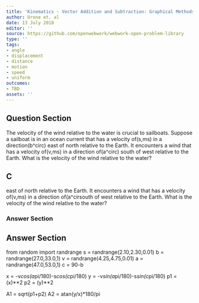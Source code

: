 ```yaml
---
title: 'Kinematics - Vector Addition and Subtraction: Graphical Methods'
author: Urone et. al
date: 13 July 2018
editor: ''
source: https://github.com/openwebwork/webwork-open-problem-library
type: ''
tags:
- angle
- displacement
- distance
- motion
- speed
- uniform
outcomes:
- TBD
assets: ''
---
```


## Question Section 

The velocity of the wind relative to the water is crucial to sailboats. Suppose a sailboat is in an ocean current that has a velocity of(s,ms) in a direction(b^circ) east of north relative to the Earth. It encounters a wind that has a velocity of(v,ms) in a direction of(a^circ) south of west relative to the Earth. What is the velocity of the wind relative to the water?

## C
east of north relative to the Earth. It encounters a wind that has a velocity of(v,ms) in a direction of(a^cirsouth of west relative to the Earth. What is the velocity of the wind relative to the water?
### Answer Section


## Answer Section

from random import randrange
s = randrange(2.10,2.30,0.01)
b = randrange(27.0,33.0,1)
v = randrange(4.25,4.75,0.01)
a = randrange(47.0,53.0,1)
c = 90-b

x = -v*cos(a*pi/180)-s*cos(c*pi/180)
y = -v*sin(a*pi/180)-s*sin(c*pi/180)
p1 = (x)**2
p2 = (y)**2

A1 = sqrt(p1+p2)
A2 = atan(y/x)*180/pi